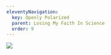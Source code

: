 ```yaml
---
eleventyNavigation:
  key: Openly Polarized
  parent: Losing My Faith In Science
  order: 9
---
```

![](/img/)